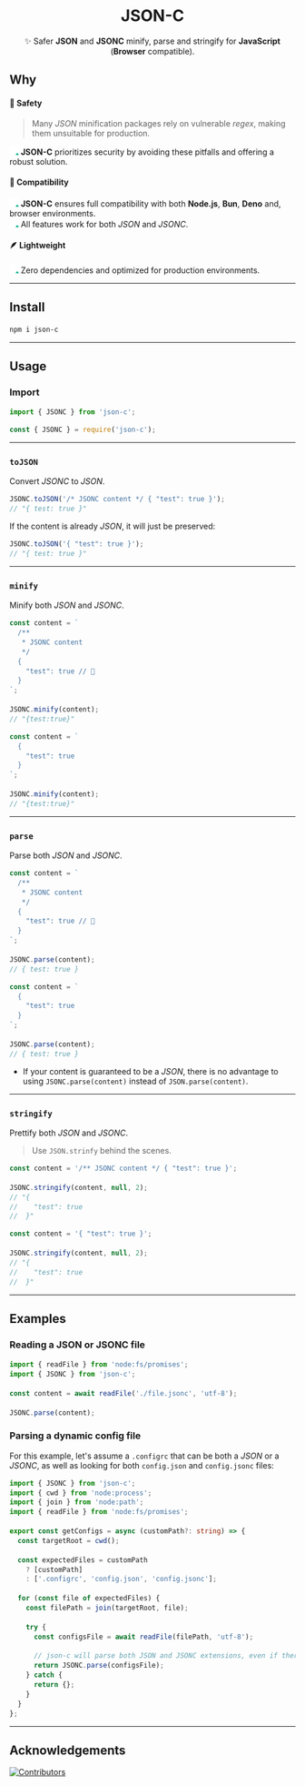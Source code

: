 <h1 align="center">JSON-C</h1>
<p align="center">✨ Safer <strong>JSON</strong> and <strong>JSONC</strong> minify, parse and stringify for <strong>JavaScript</strong> (<strong>Browser</strong> compatible).

## Why

#### 🔐 Safety

> Many _JSON_ minification packages rely on vulnerable _regex_, making them unsuitable for production.

<img width="16" height="16" alt="check" src="https://raw.githubusercontent.com/wellwelwel/poku/main/.github/assets/readme/check.svg"> **JSON-C** prioritizes security by avoiding these pitfalls and offering a robust solution.

#### 🤝 Compatibility

<img width="16" height="16" alt="check" src="https://raw.githubusercontent.com/wellwelwel/poku/main/.github/assets/readme/check.svg"> **JSON-C** ensures full compatibility with both **Node.js**, **Bun**, **Deno** and, browser environments.<br />
<img width="16" height="16" alt="check" src="https://raw.githubusercontent.com/wellwelwel/poku/main/.github/assets/readme/check.svg"> All features work for both _JSON_ and _JSONC_.

#### 🪶 Lightweight

<img width="16" height="16" alt="check" src="https://raw.githubusercontent.com/wellwelwel/poku/main/.github/assets/readme/check.svg"> Zero dependencies and optimized for production environments.

---

## Install

```bash
npm i json-c
```

---

## Usage

### Import

```js
import { JSONC } from 'json-c';
```

```js
const { JSONC } = require('json-c');
```

---

### `toJSON`

Convert _JSONC_ to _JSON_.

```js
JSONC.toJSON('/* JSONC content */ { "test": true }');
// "{ test: true }"
```

If the content is already _JSON_, it will just be preserved:

```js
JSONC.toJSON('{ "test": true }');
// "{ test: true }"
```

---

### `minify`

Minify both _JSON_ and _JSONC_.

```js
const content = `
  /**
   * JSONC content
   */
  {
    "test": true // 🔬
  }
`;

JSONC.minify(content);
// "{test:true}"
```

```js
const content = `
  {
    "test": true
  }
`;

JSONC.minify(content);
// "{test:true}"
```

---

### `parse`

Parse both _JSON_ and _JSONC_.

```js
const content = `
  /**
   * JSONC content
   */
  {
    "test": true // 🔬
  }
`;

JSONC.parse(content);
// { test: true }
```

```js
const content = `
  {
    "test": true
  }
`;

JSONC.parse(content);
// { test: true }
```

- If your content is guaranteed to be a _JSON_, there is no advantage to using `JSONC.parse(content)` instead of `JSON.parse(content)`.

---

### `stringify`

Prettify both _JSON_ and _JSONC_.

> Use `JSON.strinfy` behind the scenes.

```js
const content = '/** JSONC content */ { "test": true }';

JSONC.stringify(content, null, 2);
// "{
//    "test": true
//  }"
```

```js
const content = '{ "test": true }';

JSONC.stringify(content, null, 2);
// "{
//    "test": true
//  }"
```

---

## Examples

### Reading a JSON or JSONC file

```ts
import { readFile } from 'node:fs/promises';
import { JSONC } from 'json-c';

const content = await readFile('./file.jsonc', 'utf-8');

JSONC.parse(content);
```

### Parsing a dynamic config file

For this example, let's assume a `.configrc` that can be both a _JSON_ or a _JSONC_, as well as looking for both `config.json` and `config.jsonc` files:

```ts
import { JSONC } from 'json-c';
import { cwd } from 'node:process';
import { join } from 'node:path';
import { readFile } from 'node:fs/promises';

export const getConfigs = async (customPath?: string) => {
  const targetRoot = cwd();

  const expectedFiles = customPath
    ? [customPath]
    : ['.configrc', 'config.json', 'config.jsonc'];

  for (const file of expectedFiles) {
    const filePath = join(targetRoot, file);

    try {
      const configsFile = await readFile(filePath, 'utf-8');

      // json-c will parse both JSON and JSONC extensions, even if there is no extension.
      return JSONC.parse(configsFile);
    } catch {
      return {};
    }
  }
};
```

---

## Acknowledgements

[![Contributors](https://img.shields.io/github/contributors/wellwelwel/json-c?label=Contributors)](https://github.com/wellwelwel/json-c/graphs/contributors)
